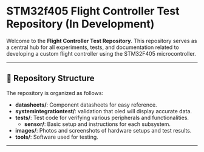 # STM32f405 Flight Controller Test Repository (In Development) 

Welcome to the **Flight Controller Test Repository**. This repository serves as a central hub for all experiments, tests, and documentation related to developing a custom flight controller using the STM32F405 microcontroller.

---

## 📁 Repository Structure

The repository is organized as follows:

- **datasheets/**: Component datasheets for easy reference.
- **systemintegrationtest/**: validation that oled will display accurate data.
- **tests/**: Test code for verifying various peripherals and functionalities.
  - **sensor/**: Basic setup and instructions for each subsystem.
- **images/**: Photos and screenshots of hardware setups and test results.
- **tools/**: Software used for testing.

---
